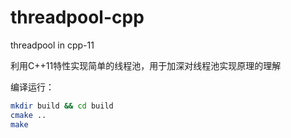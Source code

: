 # threadpool-cpp
threadpool in cpp-11

利用C++11特性实现简单的线程池，用于加深对线程池实现原理的理解

编译运行：

```bash
mkdir build && cd build
cmake ..
make
```

